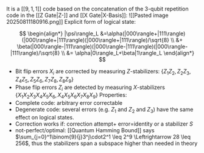It is a $[[9,1,1]]$ code based on the concatenation of the 3-qubit repetition code in the [[Z Gate|Z-]] and [[X Gate|X-Basis]]:
![[Pasted image 20250811180916.png]]
Explicit form of logical state:

$$
\begin{align*}
|\psi\rangle_L &=\alpha(|000\rangle+|111\rangle)(|000\rangle+|111\rangle)(|000\rangle+|111\rangle)/\sqrt{8} \\
&+ \beta(|000\rangle-|111\rangle)(|000\rangle-|111\rangle)(|000\rangle-|111\rangle)/\sqrt{8} \\
&= \alpha|0\rangle_L+\beta|1\rangle_L
\end{align*}
$$

- Bit flip errors $X_i$ are corrected by measuring $Z$-stabilizers: $\{Z_1Z_2,Z_2Z_3,Z_4Z_5,Z_5Z_6,Z_7Z_8,Z_8Z_9\}$
- Phase flip errors $Z_i$ are detected by measuring $X$-stabilizers $\{X_1X_2X_3X_4X_5X_6, X_4X_5X_6X_7X_8X_9\}$
Properties:
- Complete code: arbitrary error correctable
- Degenerate code: several errors (e.g. $Z_1$ and $Z_2$ and $Z_3$) have the same effect on logical states.
- Correction works if: correction attempt+ error=identity or a stabilizer $S$
- not-perfect/optimal: [[Quantum Hamming Bound]] says $\sum_{j=0}^1\binom{9}{j}3^j\cdot2^1 \leq 2^9 \Leftrightarrow 28 \leq 256$, thus the stabilizers span a subspace higher than needed in theory